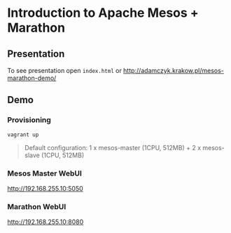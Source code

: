 # Introduction to Apache Mesos + Marathon

## Presentation

To see presentation open `index.html` or http://adamczyk.krakow.pl/mesos-marathon-demo/

## Demo

### Provisioning
```
vagrant up
```
> Default configuration: 1 x mesos-master (1CPU, 512MB) + 2 x mesos-slave (1CPU, 512MB)

### Mesos Master WebUI

http://192.168.255.10:5050

### Marathon WebUI

http://192.168.255.10:8080
